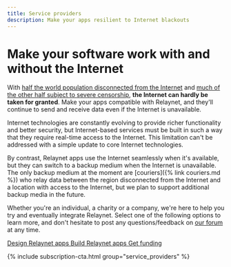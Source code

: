 ```yaml
---
title: Service providers
description: Make your apps resilient to Internet blackouts
---
```


# Make your software work with and without the Internet

With [half the world population disconnected from the Internet](https://www.itu.int/en/ITU-D/Statistics/Pages/stat/default.aspx) and [much of the other half subject to severe censorship](https://www.accessnow.org/keepiton/), **the Internet can hardly be taken for granted**. Make your apps compatible with Relaynet, and they'll continue to send and receive data even if the Internet is unavailable.

Internet technologies are constantly evolving to provide richer functionality and better security, but Internet-based services must be built in such a way that they require real-time access to the Internet. This limitation can't be addressed with a simple update to core Internet technologies.

By contrast, Relaynet apps use the Internet seamlessly when it's available, but they can switch to a backup medium when the Internet is unavailable. The only backup medium at the moment are [couriers]({% link couriers.md %}) who relay data between the region disconnected from the Internet and a location with access to the Internet, but we plan to support additional backup media in the future.

Whether you're an individual, a charity or a company, we're here to help you try and eventually integrate Relaynet. Select one of the following options to learn more, and don't hesitate to post any questions/feedback on [our forum](https://community.relaynet.network/) at any time.

<div class="buttons is-centered">
  <a class="button is-link" href="{% link service-providers/ux.md %}">
    <i class="fas fa-object-group"></i>
    Design Relaynet apps
  </a>
  <a class="button is-link" href="{% link service-providers/implementation.md %}">
    <i class="fas fa-code"></i>
    Build Relaynet apps
  </a>
  <a class="button is-link" href="{% link service-providers/funding.md %}">
    <i class="fas fa-dollar-sign"></i>
    Get funding
  </a>
</div>

{% include subscription-cta.html group="service_providers" %}
